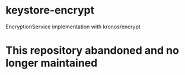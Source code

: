 # keystore-encrypt
EncryptionService implementation with kronos/encrypt


# This repository abandoned and no longer maintained
